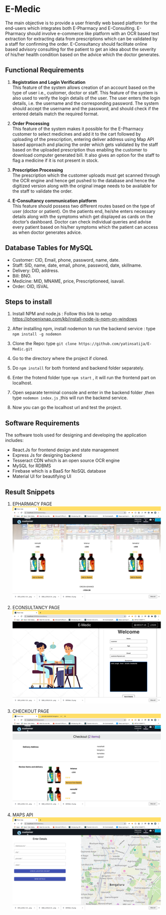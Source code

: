 # E-Medic

The main objective is to provide a user friendly web based platform for the end-users which integrates both E-Pharmacy and E-Consulting. E-Pharmacy should involve e-commerce like platform with an OCR based text extraction for extracting data from prescriptions which can be validated by a staff for confirming the order. E-Consultancy should facilitate online based advisory consulting for the patient to get an idea about the severity of his/her health condition based on the advice which the doctor generates.

## Functional Requirements

1. <b>Registration and Login Verification</b><br/>
   This feature of the system allows creation of an account based on the type of user i.e., customer, doctor or staff. This feature of the system is also used to verify the login details of the user. The user enters the login details, i.e. the username and the corresponding password. The system should accept the username and the password, and should check if the entered details match the required format.

2. <b>Order Processing </b><br/>
   This feature of the system makes it possible for the E-Pharmacy customer to select medicines and add it to the cart followed by uploading of the prescription, entering deliver address using Map API based approach and placing the order which gets validated by the staff based on the uploaded prescription thus enabling the customer to download computer generated bill. It also gives an option for the staff to flag a medicine if it is not present in stock.

3. <b>Prescription Processing </b><br/>
   The prescription which the customer uploads must get scanned through the OCR engine and hence get pushed to the database and hence the digitized version along with the original image needs to be available for the staff to validate the order.

4. <b>E-Consultancy communication platform</b><br/>
   This feature should possess two different routes based on the type of user (doctor or patient). On the patients end, he/she enters necessary details along with the symptoms which get displayed as cards on the doctor’s dashboard. Doctor can check individual queries and advise every patient based on his/her symptoms which the patient can access as when doctor generates advice.

## Database Tables for MySQL

- Customer: CID, Email, phone, password, name, date.
- Staff: SID, name, date, email, phone, password, date, skillname.
- Delivery: DID, address.
- Bill: BNO.
- Medicine: MID, MNAME, price, Prescriptioneed, isavail.
- Order: OID, ISVAL

## Steps to install

1. Install NPM and node.js : Follow this link to setup https://phoenixnap.com/kb/install-node-js-npm-on-windows

2. After installing npm, install nodemon to run the backend service : type `npm install -g nodemon`

3. Clone the Repo: type `git clone https://github.com/yatinsatija/E-Medic.git`

4. Go to the directory where the project if cloned.

5. Do `npm install` for both frontend and backend folder separately.

6. Enter the frotend folder type `npm start` , it will run the frontend part on localhost.

7. Open separate terminal console and enter in the backend folder ,then type `nodemon index.js` ,this will run the backend service.

8. Now you can go the localhost url and test the project.

## Software Requirements

The software tools used for designing and developing the application includes:<br/>

- React.Js for frontend design and state management
- Express Js for designing backend
- Tesseract CDN which is an open source OCR engine
- MySQL for RDBMS
- Firebase which is a BaaS for NoSQL database
- Material UI for beautifying UI

## Result Snippets

1. EPHARMACY PAGE
   ![alt text](https://github.com/yatinsatija/E-Medic/blob/main/ResultSnippets/epharmacy.png)

2. ECONSULTANCY PAGE
   ![alt text](https://github.com/yatinsatija/E-Medic/blob/main/ResultSnippets/econsultancy.png)

3. CHECKOUT PAGE
   ![alt text](https://github.com/yatinsatija/E-Medic/blob/main/ResultSnippets/checkout.png)

4. MAPS API
   ![alt text](https://github.com/yatinsatija/E-Medic/blob/main/ResultSnippets/tomtomMapsAPI.png)
